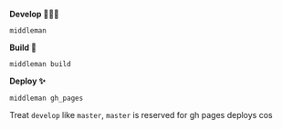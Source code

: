 **Develop 👩🏽‍💻**
```
middleman
```

**Build 🔨**
```
middleman build
```

**Deploy ✨**
```
middleman gh_pages
```

Treat `develop` like `master`, `master` is reserved for gh pages deploys cos
